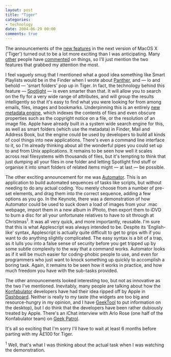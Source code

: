 ```yaml
---
layout: post
title: "Tiger"
categories:
- technology
date: 2004-06-29 00:00
comments: true
---
```


<p>The announcements of the <a href="http://www.apple.com/macosx/tiger/" title="Tiger preview page">new features</a> in the next version of MacOS X ('Tiger') turned out to be a lot more exciting than I was anticipating. Many <a href="http://2lmc.org/spool/id/4496" title="The spool's take on WWDC keynote">other</a> people have <a href="http://interconnected.org/home/2004/06/28/whoa" title="Matt Webb on Tiger">commented</a> on things, so I'll just mention the two features that grabbed my attention the most.</p>

<p>I feel vaguely smug that I mentioned what a good idea something like Smart Playlists would be in the Finder when I wrote about <a href="http://www.rousette.org.uk/blog/archives/2003/10/26/panther-part-2/" title="Panther part 2">Panther</a>, and &mdash; lo and behold &mdash; 'smart folders' pop up in Tiger. In fact, the technology behind this feature &mdash; <a href="http://www.apple.com/macosx/tiger/spotlight.html" title="Spotlight">Spotlight</a> &mdash; is even smarter than that. It will allow you to search on the fly for a very wide range of attributes, and will group the results intelligently so that it's easy to find what you were looking for from among emails, files, images and bookmarks. Underpinning this is an entirely <a href="http://www.apple.com/macosx/tiger/searchtechnology.html" title="Searching technologies in Spotlight">new metadata engine</a>, which indexes the contents of files and even obscure properties such as the copyright notice on a file, or the resolution of an image file. Apple have already built in a system wide search engine for this, as well as smart folders (which use the metadata) in Finder, Mail and Address Book, but the engine could be used by developers to build all kinds of cool things into new applications. There's even a command line interface to it, so I'm already thinking about all the wonderful pipes you could set up to and from Unix applications. It remains to be seen how well it scales across real filesystems with thousands of files, but it's tempting to think that just dumping all your files in one folder and letting Spotlight find stuff or organise it into smart folders of related items might &mdash; at last &mdash; be possible.</p><p>The other exciting announcement for me was <a href="http://www.apple.com/macosx/tiger/automator.html" title="Automator">Automator</a>. This is an application to build automated sequences of tasks like scripts, but without needing to do any actual coding. You merely choose from a number of pre-set elements, and drag them into the correct sequence, adding a few options as you go. In the Keynote, there was a demonstration of how Automator could be used to suck down a load of images from your .mac webpage, import them in a new album in iPhoto, then export them to iDVD to burn a disc for all your unfortunate relatives to have to sit through at Christmas<sup>1</sup>. It was all very quick, and more importantly, reusable. I'm sure that this is what Applescript was always intended to be. Despite its 'English-like' syntax, Applescript is actually quite difficult to get to grips with if you want to do anything slightly complicated. The easy syntax is a bit of a trap, as it lulls you into a false sense of security before you get tripped up by some subtle complexity to the way that a command works. Automator looks as if it will be much easier for coding-phobic people to use, and even for programmers who just want to knock something up quickly to accomplish a boring task. Again, it remains to be seen how it works in practice, and how much freedom you have with the sub-tasks provided.</p><p>The other announcements looked interesting too, but not as innovative as the two I've mentioned. Inevitably, many people are talking about how the <a href="http://www.konfabulator.com/" title="Konfabulator">Konfabulator</a> developers have had their idea ripped off by Apple in <a href="http://www.apple.com/macosx/tiger/dashboard.html" title="Dashboard">Dashboard</a>. Neither is really to my taste (the widgets are too big and resource-hungry in my opinion, and I have <a href="http://projects.tynsoe.org" title="GeekTool">GeekTool</a> to put information on the desktop), but I do think that the developers have been rather dubiously treated by Apple. There's an iChat interview with Arlo Rose (one half of the Konfabulator team) on <a href="http://www.geekpatrol.ca/archives/2004/06/28/specialpatrolarlo.php" title="Interview with Arlo Rose on Geek Patrol">Geek Patrol</a>.</p><p>It's all so exciting that I'm sorry I'll have to wait at least 6 months before parting with my Â£100 for Tiger.</p><p><sup>1</sup> Well, that's what I was thinking about the actual task when I was watching the demonstration.</p>
